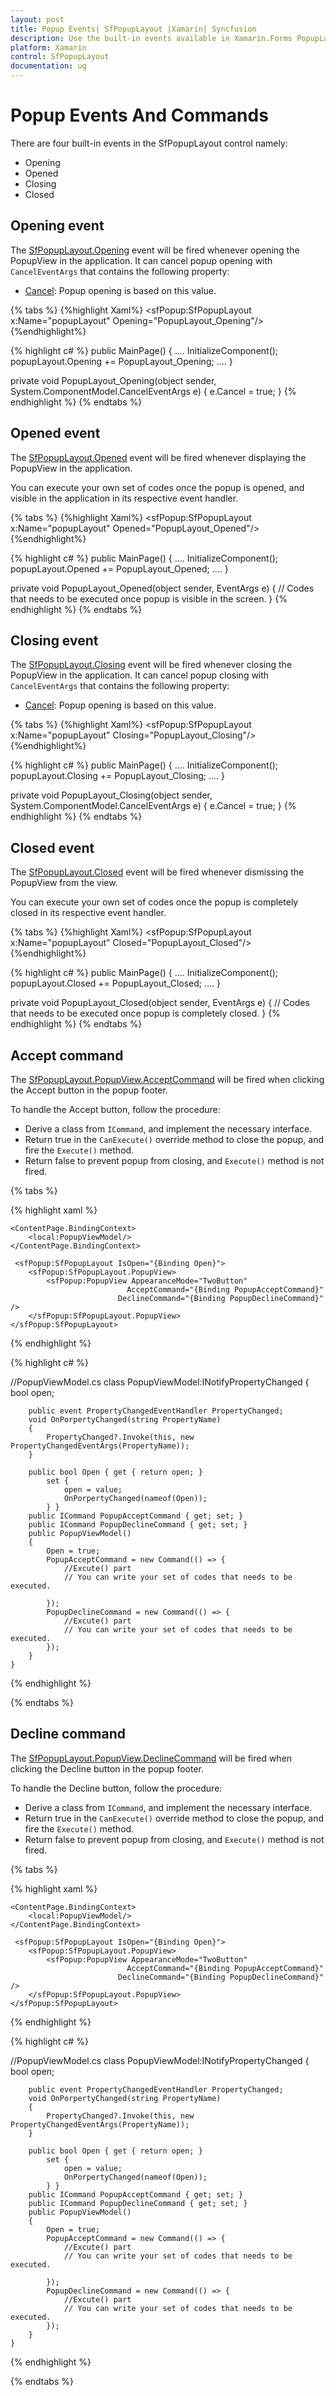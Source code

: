 ```yaml
---
layout: post
title: Popup Events| SfPopupLayout |Xamarin| Syncfusion
description: Use the built-in events available in Xamarin.Forms PopupLayout to control the opening and closing of popup based on conditions or requirements.
platform: Xamarin
control: SfPopupLayout
documentation: ug
--- 
```


# Popup Events And Commands

There are four built-in events in the SfPopupLayout control namely:

* Opening
* Opened
* Closing
* Closed

## Opening event

The [SfPopupLayout.Opening](https://help.syncfusion.com/cr/cref_files/xamarin/Syncfusion.SfPopupLayout.XForms~Syncfusion.XForms.PopupLayout.SfPopupLayout~Opening_EV.html) event will be fired whenever opening the PopupView in the application. It can cancel popup opening with `CancelEventArgs` that contains the following property:

* [Cancel](https://msdn.microsoft.com/query/dev14.query?appId=Dev14IDEF1&l=EN-US&k=k(System.ComponentModel.CancelEventArgs.Cancel)&rd=true): Popup opening is based on this value.

{% tabs %}
{%highlight Xaml%}
<sfPopup:SfPopupLayout x:Name="popupLayout" Opening="PopupLayout_Opening"/>
{%endhighlight%}

{% highlight c# %}
public MainPage()
{
    ....
    InitializeComponent();
    popupLayout.Opening += PopupLayout_Opening;
    ....
}

private void PopupLayout_Opening(object sender, System.ComponentModel.CancelEventArgs e)
{
    e.Cancel = true;
}
{% endhighlight %}
{% endtabs %}

## Opened event

The [SfPopupLayout.Opened](https://help.syncfusion.com/cr/cref_files/xamarin/Syncfusion.SfPopupLayout.XForms~Syncfusion.XForms.PopupLayout.SfPopupLayout~Opened_EV.html) event will be fired whenever displaying the PopupView in the application.

You can execute your own set of codes once the popup is opened, and visible in the application in its respective event handler.

{% tabs %}
{%highlight Xaml%}
<sfPopup:SfPopupLayout x:Name="popupLayout" Opened="PopupLayout_Opened"/>
{%endhighlight%}

{% highlight c# %}
public MainPage()
{
    ....
    InitializeComponent();
    popupLayout.Opened += PopupLayout_Opened;
    ....
}

private void PopupLayout_Opened(object sender, EventArgs e)
{
   // Codes that needs to be executed once popup is visible in the screen.
}
{% endhighlight %}
{% endtabs %}

## Closing event

The [SfPopupLayout.Closing](https://help.syncfusion.com/cr/cref_files/xamarin/Syncfusion.SfPopupLayout.XForms~Syncfusion.XForms.PopupLayout.SfPopupLayout~Opening_EV.html) event will be fired whenever closing the PopupView in the application. It can cancel popup closing with `CancelEventArgs` that contains the following property:

* [Cancel](https://msdn.microsoft.com/query/dev14.query?appId=Dev14IDEF1&l=EN-US&k=k(System.ComponentModel.CancelEventArgs.Cancel)&rd=true): Popup opening is based on this value.

{% tabs %}
{%highlight Xaml%}
<sfPopup:SfPopupLayout x:Name="popupLayout"  Closing="PopupLayout_Closing"/>
{%endhighlight%}

{% highlight c# %}
public MainPage()
{
    ....
    InitializeComponent();
    popupLayout.Closing += PopupLayout_Closing;
    ....
}

private void PopupLayout_Closing(object sender, System.ComponentModel.CancelEventArgs e)
{
    e.Cancel = true;
}
{% endhighlight %}
{% endtabs %}

## Closed event

The [SfPopupLayout.Closed](https://help.syncfusion.com/cr/cref_files/xamarin/Syncfusion.SfPopupLayout.XForms~Syncfusion.XForms.PopupLayout.SfPopupLayout~Closed_EV.html) event will be fired whenever dismissing the PopupView from the view.

You can execute your own set of codes once the popup is completely closed in its respective event handler.

{% tabs %}
{%highlight Xaml%}
<sfPopup:SfPopupLayout x:Name="popupLayout" Closed="PopupLayout_Closed"/>
{%endhighlight%}

{% highlight c# %}
public MainPage()
{
    ....
    InitializeComponent();
    popupLayout.Closed += PopupLayout_Closed;
    ....
}

private void PopupLayout_Closed(object sender, EventArgs e)
{
    // Codes that needs to be executed once popup is completely closed.
}
{% endhighlight %}
{% endtabs %}

## Accept command

The [SfPopupLayout.PopupView.AcceptCommand](https://help.syncfusion.com/cr/cref_files/xamarin/Syncfusion.SfPopupLayout.XForms~Syncfusion.XForms.PopupLayout.PopupView~AcceptCommand.html) will be fired when clicking the Accept button in the popup footer.

To handle the Accept button, follow the procedure:

* Derive a class from `ICommand`, and implement the necessary interface.
* Return true in the `CanExecute()` override method to close the popup, and fire the `Execute()` method.
* Return false to prevent popup from closing, and `Execute()` method is not fired.

{% tabs %}

{% highlight xaml %}

<?xml version="1.0" encoding="utf-8" ?>
<ContentPage xmlns="http://xamarin.com/schemas/2014/forms"
             xmlns:x="http://schemas.microsoft.com/winfx/2009/xaml"
             xmlns:local="clr-namespace:PopupSample"
              xmlns:sfPopup="clr-namespace:Syncfusion.XForms.PopupLayout;assembly=Syncfusion.SfPopupLayout.XForms"
             x:Class="PopupSample.MainPage">
             
    <ContentPage.BindingContext>
        <local:PopupViewModel/>
    </ContentPage.BindingContext>
    
     <sfPopup:SfPopupLayout IsOpen="{Binding Open}">
        <sfPopup:SfPopupLayout.PopupView>
            <sfPopup:PopupView AppearanceMode="TwoButton"
                              AcceptCommand="{Binding PopupAcceptCommand}"
                            DeclineCommand="{Binding PopupDeclineCommand}"   />
        </sfPopup:SfPopupLayout.PopupView>
    </sfPopup:SfPopupLayout>
</ContentPage>

{% endhighlight %}

{% highlight c# %}

 //PopupViewModel.cs
    class PopupViewModel:INotifyPropertyChanged
    {
        bool open;

        public event PropertyChangedEventHandler PropertyChanged;
        void OnPorpertyChanged(string PropertyName)
        {
            PropertyChanged?.Invoke(this, new PropertyChangedEventArgs(PropertyName));
        }

        public bool Open { get { return open; }
            set {
                open = value;
                OnPorpertyChanged(nameof(Open));
            } }
        public ICommand PopupAcceptCommand { get; set; }
        public ICommand PopupDeclineCommand { get; set; }
        public PopupViewModel()
        {
            Open = true;
            PopupAcceptCommand = new Command(() => {
                //Excute() part
                // You can write your set of codes that needs to be executed.

            });
            PopupDeclineCommand = new Command(() => {
                //Excute() part
                // You can write your set of codes that needs to be executed.
            });
        }
    }

{% endhighlight %}

{% endtabs %}

## Decline command

The [SfPopupLayout.PopupView.DeclineCommand](https://help.syncfusion.com/cr/cref_files/xamarin/Syncfusion.SfPopupLayout.XForms~Syncfusion.XForms.PopupLayout.PopupView~DeclineCommand.html) will be fired when clicking the Decline button in the popup footer. 

To handle the Decline button, follow the procedure:

* Derive a class from `ICommand`, and implement the necessary interface. 
* Return true in the `CanExecute()` override method to close the popup, and fire the `Execute()` method. 
* Return false to prevent popup from closing, and `Execute()` method is not fired.

{% tabs %}

{% highlight xaml %}

<?xml version="1.0" encoding="utf-8" ?>
<ContentPage xmlns="http://xamarin.com/schemas/2014/forms"
             xmlns:x="http://schemas.microsoft.com/winfx/2009/xaml"
             xmlns:local="clr-namespace:PopupSample"
              xmlns:sfPopup="clr-namespace:Syncfusion.XForms.PopupLayout;assembly=Syncfusion.SfPopupLayout.XForms"
             x:Class="PopupSample.MainPage">
             
    <ContentPage.BindingContext>
        <local:PopupViewModel/>
    </ContentPage.BindingContext>
    
     <sfPopup:SfPopupLayout IsOpen="{Binding Open}">
        <sfPopup:SfPopupLayout.PopupView>
            <sfPopup:PopupView AppearanceMode="TwoButton"
                              AcceptCommand="{Binding PopupAcceptCommand}"
                            DeclineCommand="{Binding PopupDeclineCommand}"   />
        </sfPopup:SfPopupLayout.PopupView>
    </sfPopup:SfPopupLayout>
</ContentPage>

{% endhighlight %}

{% highlight c# %}

 //PopupViewModel.cs
    class PopupViewModel:INotifyPropertyChanged
    {
        bool open;

        public event PropertyChangedEventHandler PropertyChanged;
        void OnPorpertyChanged(string PropertyName)
        {
            PropertyChanged?.Invoke(this, new PropertyChangedEventArgs(PropertyName));
        }

        public bool Open { get { return open; }
            set {
                open = value;
                OnPorpertyChanged(nameof(Open));
            } }
        public ICommand PopupAcceptCommand { get; set; }
        public ICommand PopupDeclineCommand { get; set; }
        public PopupViewModel()
        {
            Open = true;
            PopupAcceptCommand = new Command(() => {
                //Excute() part
                // You can write your set of codes that needs to be executed.

            });
            PopupDeclineCommand = new Command(() => {
                //Excute() part
                // You can write your set of codes that needs to be executed.
            });
        }
    }

{% endhighlight %}

{% endtabs %}
